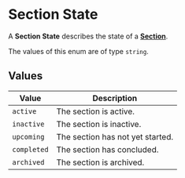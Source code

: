 # Section State
A **Section State** describes the state of a
**[Section](../section)**.

The values of this enum are of type `string`.

## Values
| Value | Description |
| ----- | ----------- |
| `active` | The section is active. |
| `inactive` | The section is inactive. |
| `upcoming` | The section has not yet started. |
| `completed` | The section has concluded. |
| `archived` | The section is archived. |
